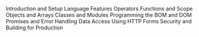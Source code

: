 Introduction and Setup
Language Features
Operators
Functions and Scope
Objects and Arrays
Classes and Modules
Programming the BOM and DOM
Promises and Error Handling
Data Access Using HTTP
Forms
Security and Building for Production
